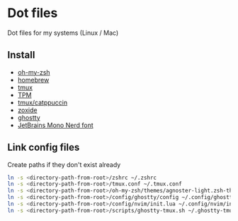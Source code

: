 # Dot files

Dot files for my systems (Linux / Mac)

## Install

- [oh-my-zsh](https://ohmyz.sh/#install)
- [homebrew](https://brew.sh)
- [tmux](https://formulae.brew.sh/formula/tmux#default)
- [TPM](https://github.com/tmux-plugins/tpm?tab=readme-ov-file#installation)
- [tmux/catppuccin](https://github.com/catppuccin/tmux)
- [zoxide](https://formulae.brew.sh/formula/zoxide#default)
- [ghostty](https://ghostty.org/download)
- [JetBrains Mono Nerd font](https://www.nerdfonts.com/font-downloads)

## Link config files

Create paths if they don't exist already

```sh
ln -s <directory-path-from-root>/zshrc ~/.zshrc
ln -s <directory-path-from-root>/tmux.conf ~/.tmux.conf
ln -s <directory-path-from-root>/oh-my-zsh/themes/agnoster-light.zsh-theme ~/.oh-my-zsh/themes/agnoster-light.zsh-theme
ln -s <directory-path-from-root>/config/ghostty/config ~/.config/ghostty/config
ln -s <directory-path-from-root>/config/nvim/init.lua ~/.config/nvim/init.lua
ln -s <directory-path-from-root>/scripts/ghostty-tmux.sh ~/.ghostty-tmux.sh
```

